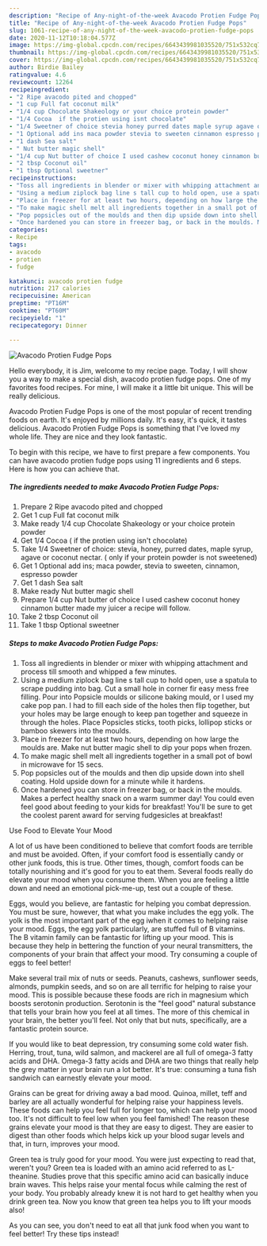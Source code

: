 ```yaml
---
description: "Recipe of Any-night-of-the-week Avacodo Protien Fudge Pops"
title: "Recipe of Any-night-of-the-week Avacodo Protien Fudge Pops"
slug: 1061-recipe-of-any-night-of-the-week-avacodo-protien-fudge-pops
date: 2020-11-12T10:18:04.577Z
image: https://img-global.cpcdn.com/recipes/6643439981035520/751x532cq70/avacodo-protien-fudge-pops-recipe-main-photo.jpg
thumbnail: https://img-global.cpcdn.com/recipes/6643439981035520/751x532cq70/avacodo-protien-fudge-pops-recipe-main-photo.jpg
cover: https://img-global.cpcdn.com/recipes/6643439981035520/751x532cq70/avacodo-protien-fudge-pops-recipe-main-photo.jpg
author: Birdie Bailey
ratingvalue: 4.6
reviewcount: 12264
recipeingredient:
- "2 Ripe avacodo pited and chopped"
- "1 cup Full fat coconut milk"
- "1/4 cup Chocolate Shakeology or your choice protein powder"
- "1/4 Cocoa  if the protien using isnt chocolate"
- "1/4 Sweetner of choice stevia honey purred dates maple syrup agave or coconut nectar  only if your protein powder is not sweetened"
- "1 Optional add ins maca powder stevia to sweeten cinnamon espresso powder"
- "1 dash Sea salt"
- " Nut butter magic shell"
- "1/4 cup Nut butter of choice I used cashew coconut honey cinnamon butter made my juicer a recipe will follow"
- "2 tbsp Coconut oil"
- "1 tbsp Optional sweetner"
recipeinstructions:
- "Toss all ingredients in blender or mixer with whipping attachment and process till smooth and whipped a few minutes."
- "Using a medium ziplock bag line s tall cup to hold open, use a spatula to scrape pudding into bag. Cut a small hole in corner fir easy mess free filling. Pour into Popsicle moulds or silicone baking mould, or I used my cake pop pan. I had to fill each side of the holes then flip together, but your holes may be large enough to keep pan together and squeeze in through the holes. Place Popsicles sticks, tooth picks, lollipop sticks or bamboo skewers into the moulds."
- "Place in freezer for at least two hours, depending on how large the moulds are. Make nut butter magic shell to dip your pops when frozen."
- "To make magic shell melt all ingredients together in a small pot of bowl in microwave for 15 secs."
- "Pop popsicles out of the moulds and then dip upside down into shell coating. Hold upside down for a minute while it hardens."
- "Once hardened you can store in freezer bag, or back in the moulds. Makes a perfect healthy snack on a warm summer day! You could even feel good about feeding to your kids for breakfast! You&#39;ll be sure to get the coolest parent award for serving fudgesicles at breakfast!"
categories:
- Recipe
tags:
- avacodo
- protien
- fudge

katakunci: avacodo protien fudge 
nutrition: 217 calories
recipecuisine: American
preptime: "PT16M"
cooktime: "PT60M"
recipeyield: "1"
recipecategory: Dinner

---
```



![Avacodo Protien Fudge Pops](https://img-global.cpcdn.com/recipes/6643439981035520/751x532cq70/avacodo-protien-fudge-pops-recipe-main-photo.jpg)

Hello everybody, it is Jim, welcome to my recipe page. Today, I will show you a way to make a special dish, avacodo protien fudge pops. One of my favorites food recipes. For mine, I will make it a little bit unique. This will be really delicious.

Avacodo Protien Fudge Pops is one of the most popular of recent trending foods on earth. It's enjoyed by millions daily. It's easy, it's quick, it tastes delicious. Avacodo Protien Fudge Pops is something that I've loved my whole life. They are nice and they look fantastic.




To begin with this recipe, we have to first prepare a few components. You can have avacodo protien fudge pops using 11 ingredients and 6 steps. Here is how you can achieve that.

<!--inarticleads1-->

##### The ingredients needed to make Avacodo Protien Fudge Pops:

1. Prepare 2 Ripe avacodo pited and chopped
1. Get 1 cup Full fat coconut milk
1. Make ready 1/4 cup Chocolate Shakeology or your choice protein powder
1. Get 1/4 Cocoa ( if the protien using isn&#39;t chocolate)
1. Take 1/4 Sweetner of choice: stevia, honey, purred dates, maple syrup, agave or coconut nectar. ( only if your protein powder is not sweetened)
1. Get 1 Optional add ins; maca powder, stevia to sweeten, cinnamon, espresso powder
1. Get 1 dash Sea salt
1. Make ready  Nut butter magic shell
1. Prepare 1/4 cup Nut butter of choice I used cashew coconut honey cinnamon butter made my juicer a recipe will follow.
1. Take 2 tbsp Coconut oil
1. Take 1 tbsp Optional sweetner




<!--inarticleads2-->

##### Steps to make Avacodo Protien Fudge Pops:

1. Toss all ingredients in blender or mixer with whipping attachment and process till smooth and whipped a few minutes.
1. Using a medium ziplock bag line s tall cup to hold open, use a spatula to scrape pudding into bag. Cut a small hole in corner fir easy mess free filling. Pour into Popsicle moulds or silicone baking mould, or I used my cake pop pan. I had to fill each side of the holes then flip together, but your holes may be large enough to keep pan together and squeeze in through the holes. Place Popsicles sticks, tooth picks, lollipop sticks or bamboo skewers into the moulds.
1. Place in freezer for at least two hours, depending on how large the moulds are. Make nut butter magic shell to dip your pops when frozen.
1. To make magic shell melt all ingredients together in a small pot of bowl in microwave for 15 secs.
1. Pop popsicles out of the moulds and then dip upside down into shell coating. Hold upside down for a minute while it hardens.
1. Once hardened you can store in freezer bag, or back in the moulds. Makes a perfect healthy snack on a warm summer day! You could even feel good about feeding to your kids for breakfast! You&#39;ll be sure to get the coolest parent award for serving fudgesicles at breakfast!




Use Food to Elevate Your Mood


A lot of us have been conditioned to believe that comfort foods are terrible and must be avoided. Often, if your comfort food is essentially candy or other junk foods, this is true. Other times, though, comfort foods can be totally nourishing and it's good for you to eat them. Several foods really do elevate your mood when you consume them. When you are feeling a little down and need an emotional pick-me-up, test out a couple of these.

Eggs, would you believe, are fantastic for helping you combat depression. You must be sure, however, that what you make includes the egg yolk. The yolk is the most important part of the egg iwhen it comes to helping raise your mood. Eggs, the egg yolk particularly, are stuffed full of B vitamins. The B vitamin family can be fantastic for lifting up your mood. This is because they help in bettering the function of your neural transmitters, the components of your brain that affect your mood. Try consuming a couple of eggs to feel better!

Make several trail mix of nuts or seeds. Peanuts, cashews, sunflower seeds, almonds, pumpkin seeds, and so on are all terrific for helping to raise your mood. This is possible because these foods are rich in magnesium which boosts serotonin production. Serotonin is the "feel good" natural substance that tells your brain how you feel at all times. The more of this chemical in your brain, the better you'll feel. Not only that but nuts, specifically, are a fantastic protein source.

If you would like to beat depression, try consuming some cold water fish. Herring, trout, tuna, wild salmon, and mackerel are all full of omega-3 fatty acids and DHA. Omega-3 fatty acids and DHA are two things that really help the grey matter in your brain run a lot better. It's true: consuming a tuna fish sandwich can earnestly elevate your mood. 

Grains can be great for driving away a bad mood. Quinoa, millet, teff and barley are all actually wonderful for helping raise your happiness levels. These foods can help you feel full for longer too, which can help your mood too. It's not difficult to feel low when you feel famished! The reason these grains elevate your mood is that they are easy to digest. They are easier to digest than other foods which helps kick up your blood sugar levels and that, in turn, improves your mood.

Green tea is truly good for your mood. You were just expecting to read that, weren't you? Green tea is loaded with an amino acid referred to as L-theanine. Studies prove that this specific amino acid can basically induce brain waves. This helps raise your mental focus while calming the rest of your body. You probably already knew it is not hard to get healthy when you drink green tea. Now you know that green tea helps you to lift your moods also!

As you can see, you don't need to eat all that junk food when you want to feel better! Try  these tips  instead!

